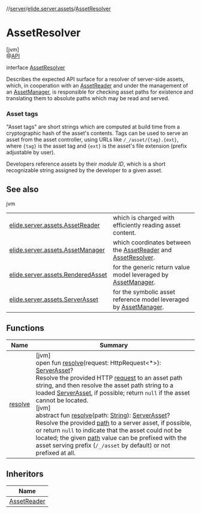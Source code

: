//[server](../../../index.md)/[elide.server.assets](../index.md)/[AssetResolver](index.md)

# AssetResolver

[jvm]\
@[API](../../../../../packages/base/base/elide.annotations/-a-p-i/index.md)

interface [AssetResolver](index.md)

Describes the expected API surface for a resolver of server-side assets, which, in cooperation with an [AssetReader](../-asset-reader/index.md) and under the management of an [AssetManager](../-asset-manager/index.md), is responsible for checking asset paths for existence and translating them to absolute paths which may be read and served.

###  Asset tags

&quot;Asset tags&quot; are short strings which are computed at build time from a cryptographic hash of the asset's contents. Tags can be used to serve an asset from the asset controller, using URLs like `/_/asset/{tag}.{ext}`, where `{tag}` is the asset tag and `{ext}` is the asset's file extension (prefix adjustable by user).

Developers reference assets by their *module ID*, which is a short recognizable string assigned by the developer to a given asset.

## See also

jvm

| | |
|---|---|
| [elide.server.assets.AssetReader](../-asset-reader/index.md) | which is charged with efficiently reading asset content. |
| [elide.server.assets.AssetManager](../-asset-manager/index.md) | which coordinates between the [AssetReader](../-asset-reader/index.md) and [AssetResolver](index.md). |
| [elide.server.assets.RenderedAsset](../-rendered-asset/index.md) | for the generic return value model leveraged by [AssetManager](../-asset-manager/index.md). |
| [elide.server.assets.ServerAsset](../-server-asset/index.md) | for the symbolic asset reference model leveraged by [AssetManager](../-asset-manager/index.md). |

## Functions

| Name | Summary |
|---|---|
| [resolve](resolve.md) | [jvm]<br>open fun [resolve](resolve.md)(request: HttpRequest&lt;*&gt;): [ServerAsset](../-server-asset/index.md)?<br>Resolve the provided HTTP [request](resolve.md) to an asset path string, and then resolve the asset path string to a loaded [ServerAsset](../-server-asset/index.md), if possible; return `null` if the asset cannot be located.<br>[jvm]<br>abstract fun [resolve](resolve.md)(path: [String](https://kotlinlang.org/api/latest/jvm/stdlib/kotlin/-string/index.html)): [ServerAsset](../-server-asset/index.md)?<br>Resolve the provided [path](resolve.md) to a server asset, if possible, or return `null` to indicate that the asset could not be located; the given [path](resolve.md) value can be prefixed with the asset serving prefix (`/_/asset` by default) or not prefixed at all. |

## Inheritors

| Name |
|---|
| [AssetReader](../-asset-reader/index.md) |
